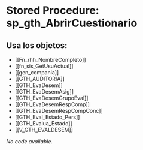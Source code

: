 # Stored Procedure: sp_gth_AbrirCuestionario

## Usa los objetos:
- [[Fn_rhh_NombreCompleto]]
- [[fn_sis_GetUsuActual]]
- [[gen_compania]]
- [[GTH_AUDITORIA]]
- [[GTH_EvaDesem]]
- [[GTH_EvaDesemAsig]]
- [[GTH_EvaDesemGrupoEval]]
- [[GTH_EvaDesemRespComp]]
- [[GTH_EvaDesemRespCompConc]]
- [[GTH_Eval_Estado_Pers]]
- [[GTH_Evalua_Estado]]
- [[V_GTH_EVALDESEM]]

*No code available.*
